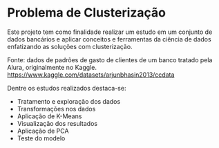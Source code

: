 # Problema de Clusterização
Este projeto tem como finalidade realizar um estudo em um conjunto de dados bancários e aplicar conceitos e ferramentas da ciência de dados enfatizando as soluções com clusterização.

Fonte: dados de padrões de gasto de clientes de um banco tratado pela Alura,  originalmente no Kaggle.
https://www.kaggle.com/datasets/arjunbhasin2013/ccdata

Dentre os estudos realizados destaca-se:
- Tratamento e exploração dos dados
- Transformações nos dados
- Aplicação de K-Means
- Visualização dos resultados
- Aplicação de PCA
- Teste do modelo
